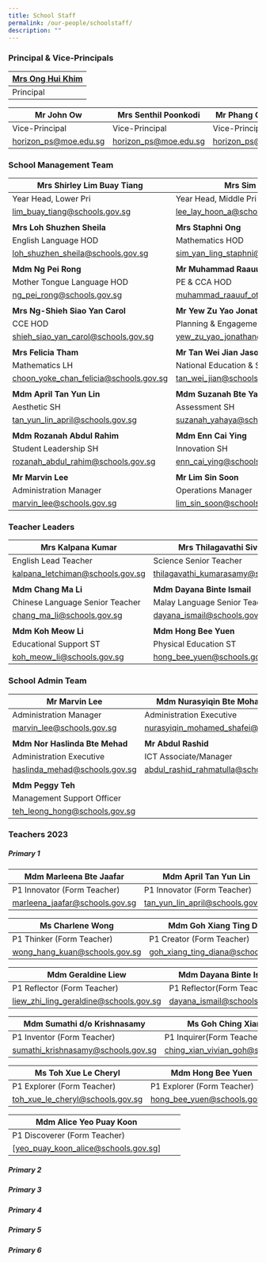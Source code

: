 ```yaml
---
title: School Staff
permalink: /our-people/schoolstaff/
description: ""
---
```

### Principal & Vice-Principals


| [Mrs Ong Hui Khim](mailto:horizon_ps@moe.edu.sg) | 
| -------- |
| Principal |

| Mr John Ow | Mrs Senthil Poonkodi | Mr Phang Chee Kheng |
| -------- | -------- | -------- |
| Vice-Principal | Vice-Principal |Vice-Principal (Admin) |
| [horizon_ps@moe.edu.sg](mailto:horizon_ps@moe.edu.sg) | [horizon_ps@moe.edu.sg](mailto:horizon_ps@moe.edu.sg) |[horizon_ps@moe.edu.sg](mailto:horizon_ps@moe.edu.sg)|

### School Management Team

| Mrs Shirley Lim Buay Tiang | Mrs Sim Lay Hoon | Mr Timothy WangXiang Rong |
| -------- | -------- | -------- |
| Year Head, Lower Pri | Year Head, Middle Pri     | Year Head, Upper Pri    |
| [lim_buay_tiang@schools.gov.sg](mailto:lim_buay_tiang@schools.gov.sg)     | [lee_lay_hoon_a@schools.gov.sg](mailto:lee_lay_hoon_a@schools.gov.sg) | [wang_xiang_rong@schools.gov.sg   ](mailto:wang_xiang_rong@schools.gov.sg)  |
|     |      |     |
| **Mrs Loh Shuzhen Sheila** | **Mrs Staphni Ong** | **Mr Low Zihao Davis** |
| English Language HOD   | Mathematics HOD    | Science HOD     |
| [loh_shuzhen_sheila@schools.gov.sg ](mailto:loh_shuzhen_sheila@schools.gov.sg )   | [sim_yan_ling_staphni@schools.gov.sg  ](mailto:sim_yan_ling_staphni@schools.gov.sg)   | [low_zihao@schools.gov.sg](mailto:low_zihao@schools.gov.sg)   |
|     |    |     |
| **Mdm Ng Pei Rong** | **Mr Muhammad Raauuf Othman** | **Mdm Dayangku Nuurul** |
| Mother Tongue Language HOD   | PE & CCA HOD     | ICT HOD     |
| [ng_pei_rong@schools.gov.sg](mailto:ng_pei_rong@schools.gov.sg) | [muhammad_raauuf_othman@schools.gov.sg](mailto:muhammad_raauuf_othman@schools.gov.sg)| [dayangku_nuurul_aida_fatima@schools.gov.sg](mailto:dayangku_nuurul_aida_fatima@schools.gov.sg) |
|     |    |     |
| **Mrs Ng-Shieh Siao Yan Carol**  | **Mr Yew Zu Yao Jonathan**    | **Mr Seow Zhicao Sigmund**   |
| CCE HOD    | Planning & Engagement HOD    | Innovation HOD    |
| [shieh_siao_yan_carol@schools.gov.sg](mailto:shieh_siao_yan_carol@schools.gov.sg) | [yew_zu_yao_jonathan@schools.gov.sg](mailto:yew_zu_yao_jonathan@schools.gov.sg) | [seow_zichao_sigmund@schools.gov.sg](mailto:seow_zichao_sigmund@schools.gov.sg)|
|     |    |     |
| **Mrs Felicia Tham**    | **Mr Tan Wei Jian Jason**    | **Ms Chen Kaiying**     |
| Mathematics LH    | National Education & Social Studies SH     | Student Wellbeing SH   |
| [choon_yoke_chan_felicia@schools.gov.sg](mailto:choon_yoke_chan_felicia@schools.gov.sg) | [tan_wei_jian@schools.gov.sg](mailto:tan_wei_jian@schools.gov.sg)| [chen_kaiying@schools.gov.sg](mailto:chen_kaiying@schools.gov.sg) |
|     |    |     |
| **Mdm April Tan Yun Lin**   | **Mdm Suzanah Bte Yahaya**    | **Mr Choo Yong Guan**     |
| Aesthetic SH  | Assessment SH    | Partnership SH     |
| [tan_yun_lin_april@schools.gov.sg](mailto:tan_yun_lin_april@schools.gov.sg)| [suzanah_yahaya@schools.gov.sg](mailto:suzanah_yahaya@schools.gov.sg) | [choo_yong_guan@schools.gov.sg](mailto:choo_yong_guan@schools.gov.sg) |
|     |    |     |
| **Mdm Rozanah Abdul Rahim**     | **Mdm Enn Cai Ying**   | **Mr Roy Chua**    |
| Student Leadership SH   | Innovation SH    | ICT SH   |
| [rozanah_abdul_rahim@schools.gov.sg](mailto:rozanah_abdul_rahim@schools.gov.sg)| [enn_cai_ying@schools.gov.sg](mailto:enn_cai_ying@schools.gov.sg)| [chua_chun_hua_a@schools.gov.sg](mailto:chua_chun_hua_a@schools.gov.sg) |
|     |    |     |
| **Mr Marvin Lee**  | **Mr Lim Sin Soon**    | 
|Administration Manager    | Operations Manager    | 
| [marvin_lee@schools.gov.sg](mailto:marvin_lee@schools.gov.sg) | [lim_sin_soon@schools.gov.sg](mailto:lim_sin_soon@schools.gov.sg)|

### Teacher Leaders

| **Mrs Kalpana Kumar** | **Mrs Thilagavathi Sivakumar** | **Mdm Teo Hwee Keng Kelly** |
| -------- | -------- | -------- |
| English Lead Teacher   | Science Senior Teacher    | Chinese Language Senior Teacher    |
| [kalpana_letchiman@schools.gov.sg](mailto:kalpana_letchiman@schools.gov.sg) | [thilagavathi_kumarasamy@schools.gov.sg](mailto:thilagavathi_kumarasamy@schools.gov.sg) | [teo_hwee_keng@schools.gov.sg](mailto:teo_hwee_keng@schools.gov.sg)|
|     |    |     |
| **Mdm Chang Ma Li**| **Mdm Dayana Binte Ismail**| **Mdm Sumathi D/O Krishnasamy**|
| Chinese Language Senior Teacher   | Malay Language Senior Teacher     | Tamil Language Senior Teacher |
| [chang_ma_li@schools.gov.sg](mailto:chang_ma_li@schools.gov.sg) | [dayana_ismail@schools.gov.sg](mailto:dayana_ismail@schools.gov.sg)  | [sumathi_krishnasamy@schools.gov.sg](mailto:sumathi_krishnasamy@schools.gov.sg)    |
|     |    |     |
| **Mdm Koh Meow Li** | **Mdm Hong Bee Yuen**| **Mrs Maurice G O'hara**|
| Educational Support ST    | Physical Education ST    | CCE ST    |
|[koh_meow_li@schools.gov.sg](mailto:koh_meow_li@schools.gov.sg)|[hong_bee_yuen@schools.gov.sg](mailto:hong_bee_yuen@schools.gov.sg)|[brenda_joan_perera@schools.gov.sg](mailto:brenda_joan_perera@schools.gov.sg) |

### School Admin Team

| **Mr Marvin Lee** | **Mdm Nurasyiqin Bte Mohamed Shafei** | **Mdm Dorothy Lim** |
| -------- | -------- | -------- |
| Administration Manager   | Administration Executive    | Administration Executive    |
| [marvin_lee@schools.gov.sg](mailto:Marvin_LEE@schools.gov.sg) | [nurasyiqin_mohamed_shafei@schools.gov.sg](mailto:nurasyiqin_mohamed_shafei@schools.gov.sg) | [lim_hwee_leng_a@schools.gov.sg](mailto:lim_hwee_leng_a@schools.gov.sg)|
|     |    |     |
| **Mdm Nor Haslinda Bte Mehad**| **Mr Abdul Rashid**| **Mdm Cheong Kum Hoe Janet**|
| Administration Executive   | ICT Associate/Manager     | Management Support Office |
| [haslinda_mehad@schools.gov.sg](mailto:haslinda_mehad@schools.gov.sg) | [abdul_rashid_rahmatulla@schools.gov.sg](mailto:abdul_rashid_rahmatulla@schools.gov.sg)  | [cheong_kum_hoe_janet@schools.gov.sg](mailto:cheong_kum_hoe_janet@schools.gov.sg)    |
|     |    |     |
| **Mdm Peggy Teh** | 
| Management Support Officer    | 
|[teh_leong_hong@schools.gov.sg](mailto:teh_leong_hong@schools.gov.sg)|

### Teachers 2023

##### Primary 1
| **Mdm Marleena Bte Jaafar** | **Mdm April Tan Yun Lin** | **Mdm Chen Zhaochen Cynthia** |
| -------- | -------- | -------- |
| P1 Innovator (Form Teacher)   | P1 Innovator (Form Teacher) | P1 Thinker (Form Teacher)    |
| [marleena_jaafar@schools.gov.sg](mailto:marleena_jaafar@schools.gov.sg) | [tan_yun_lin_april@schools.gov.sg](mailto:tan_yun_lin_april@schools.gov.sg) | [chen_zhaochen@schools.gov.sg](mailto:chen_zhaochen@schools.gov.sg)|

| **Ms Charlene Wong** | **Mdm Goh Xiang Ting Diana** | **Mrs Kelly Wong** |
| -------- | -------- | -------- |
| P1 Thinker (Form Teacher)   | P1 Creator (Form Teacher) | P1 Creator (Form Teacher)    |
| [wong_hang_kuan@schools.gov.sg](mailto:Wong_Hang_Kuan@schools.gov.sg) | [goh_xiang_ting_diana@schools.gov.sg](mailto:goh_xiang_ting_diana@schools.gov.sg) | [tay_soong_kiang@schools.gov.sg](mailto:ctay_soong_kiang@schools.gov.sg)|

| **Mdm Geraldine Liew** | **Mdm Dayana Binte Ismail** | **Mdm Kang Pei Yee, Evelyn** |
| -------- | -------- | -------- |
| P1 Reflector (Form Teacher)   | P1 Reflector(Form Teacher) | P1 Inventor (Form Teacher)    |
| [liew_zhi_ling_geraldine@schools.gov.sg](mailto:Liew_ZHI_LING_GERALDINE@schools.gov.sg) | [dayana_ismail@schools.gov.sg](mailto:dayana_ismail@schools.gov.sg) | [kang_pei_yee_evelyn@schools.gov.sg](mailto:Kang_Pei_Yee_Evelyn@schools.gov.sg)|

| **Mdm Sumathi d/o Krishnasamy** | **Ms Goh Ching Xian Vivian** | **Mdm Norain Binte Ahmad** |
| -------- | -------- | -------- |
| P1 Inventor (Form Teacher)   | P1 Inquirer(Form Teacher) | P1 Inquirer (Form Teacher)    |
| [sumathi_krishnasamy@schools.gov.sg](mailto:sumathi_krishnasamy@schools.gov.sg) | [ching_xian_vivian_goh@schools.gov.sg](mailto:ching_xian_vivian_goh@schools.gov.sg) | [norain_ahmad@schools.gov.sg](mailto:norain_ahmad@schools.gov.sg)|

| **Ms Toh Xue Le Cheryl** | **Mdm Hong Bee Yuen** | **Mrs Lim Chong Shu Hui** |
| -------- | -------- | -------- |
| P1 Explorer (Form Teacher)   | P1 Explorer (Form Teacher) | P1 Discoverer (Form Teacher)    |
| [toh_xue_le_cheryl@schools.gov.sg](mailto:toh_xue_le_cheryl@schools.gov.sg) | [hong_bee_yuen@schools.gov.sg](mailto:hong_bee_yuen@schools.gov.sg) | [cheong_shu_hui@schools.gov.sg](mailto:Cheong_shu_hui@schools.gov.sg)|

| **Mdm Alice Yeo Puay Koon** |   | |
| -------- | -------- | -------- |
| P1 Discoverer (Form Teacher)   |  |
| [yeo_puay_koon_alice@schools.gov.sg]

##### Primary 2
##### Primary 3
##### Primary 4
##### Primary 5
##### Primary 6